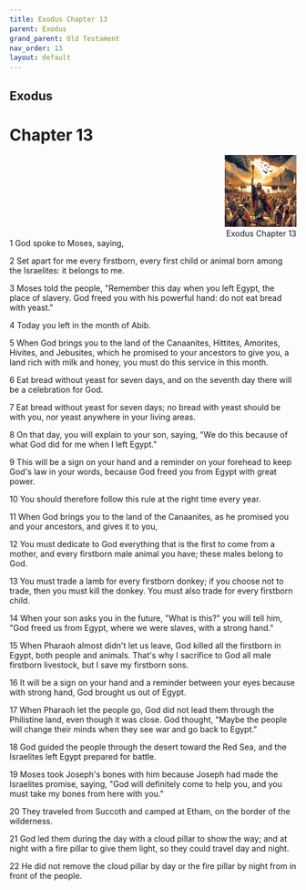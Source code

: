 ```yaml
---
title: Exodus Chapter 13
parent: Exodus
grand_parent: Old Testament
nav_order: 13
layout: default
---
```


## Exodus

# Chapter 13

<div style="clear: both; text-align: right;">
    <img src="/assets/Image/Exodus/500/13.jpg" alt="Exodus Chapter 13" class="chapter-image" style="max-width: 25%; height: auto;"/>
    <figcaption style="font-size: 14px;">Exodus Chapter 13</figcaption>
</div>
1 God spoke to Moses, saying,

2 Set apart for me every firstborn, every first child or animal born among the Israelites: it belongs to me.

3 Moses told the people, "Remember this day when you left Egypt, the place of slavery. God freed you with his powerful hand: do not eat bread with yeast."

4 Today you left in the month of Abib.

5 When God brings you to the land of the Canaanites, Hittites, Amorites, Hivites, and Jebusites, which he promised to your ancestors to give you, a land rich with milk and honey, you must do this service in this month.

6 Eat bread without yeast for seven days, and on the seventh day there will be a celebration for God.

7 Eat bread without yeast for seven days; no bread with yeast should be with you, nor yeast anywhere in your living areas.

8 On that day, you will explain to your son, saying, "We do this because of what God did for me when I left Egypt."

9 This will be a sign on your hand and a reminder on your forehead to keep God's law in your words, because God freed you from Egypt with great power.

10 You should therefore follow this rule at the right time every year.

11 When God brings you to the land of the Canaanites, as he promised you and your ancestors, and gives it to you,

12 You must dedicate to God everything that is the first to come from a mother, and every firstborn male animal you have; these males belong to God.

13 You must trade a lamb for every firstborn donkey; if you choose not to trade, then you must kill the donkey. You must also trade for every firstborn child.

14 When your son asks you in the future, "What is this?" you will tell him, "God freed us from Egypt, where we were slaves, with a strong hand."

15 When Pharaoh almost didn't let us leave, God killed all the firstborn in Egypt, both people and animals. That's why I sacrifice to God all male firstborn livestock, but I save my firstborn sons.

16 It will be a sign on your hand and a reminder between your eyes because with strong hand, God brought us out of Egypt.

17 When Pharaoh let the people go, God did not lead them through the Philistine land, even though it was close. God thought, "Maybe the people will change their minds when they see war and go back to Egypt."

18 God guided the people through the desert toward the Red Sea, and the Israelites left Egypt prepared for battle.

19 Moses took Joseph's bones with him because Joseph had made the Israelites promise, saying, "God will definitely come to help you, and you must take my bones from here with you."

20 They traveled from Succoth and camped at Etham, on the border of the wilderness.

21 God led them during the day with a cloud pillar to show the way; and at night with a fire pillar to give them light, so they could travel day and night.

22 He did not remove the cloud pillar by day or the fire pillar by night from in front of the people.


